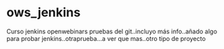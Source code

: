 # ows_jenkins
Curso jenkins openwebinars pruebas del git..incluyo más info..añado algo para probar jenkins..otraprueba...a ver que mas..otro tipo de proyecto
